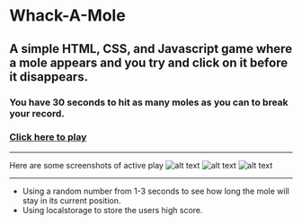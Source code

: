 # Whack-A-Mole
## A simple HTML, CSS, and Javascript game where a mole appears and you try and click on it before it disappears.
### You have 30 seconds to hit as many moles as you can to break your record.
### **[Click here to play](https://johnnyd4.github.io/whack-a-mole/index.html)**
---
Here are some screenshots of active play
![alt text](https://johnnyd4.github.io/whack-a-mole/assets/startPage.png)
![alt text](https://johnnyd4.github.io/whack-a-mole/assets/activeGamePage.png)
![alt text](https://johnnyd4.github.io/whack-a-mole/assets/gameOverPage.png)

---
* Using a random number from 1-3 seconds to see how long the mole will stay in its current position.
* Using localstorage to store the users high score.
